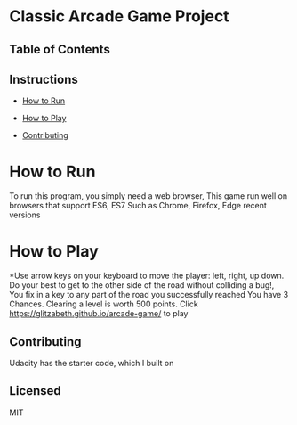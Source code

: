 # Classic Arcade Game Project

## Table of Contents

## Instructions

- [How to Run](#howtorun)

- [How to Play](#howtoplay)

- [Contributing](#contributing)


# How to Run

To run this program, you simply need a web browser, 
This game run well on browsers that support ES6, ES7 
Such as Chrome, Firefox, Edge recent versions


# How to Play
*Use arrow keys on your keyboard to move the player: left, right, up down. 
Do your best to get to the other side of the road without colliding a bug!, 
You fix in a key to any part of the road you successfully reached
You have 3 Chances. Clearing a level is worth 500 points.
Click https://glitzabeth.github.io/arcade-game/ to play


## Contributing

Udacity has the starter code, which I built on

## Licensed

MIT
